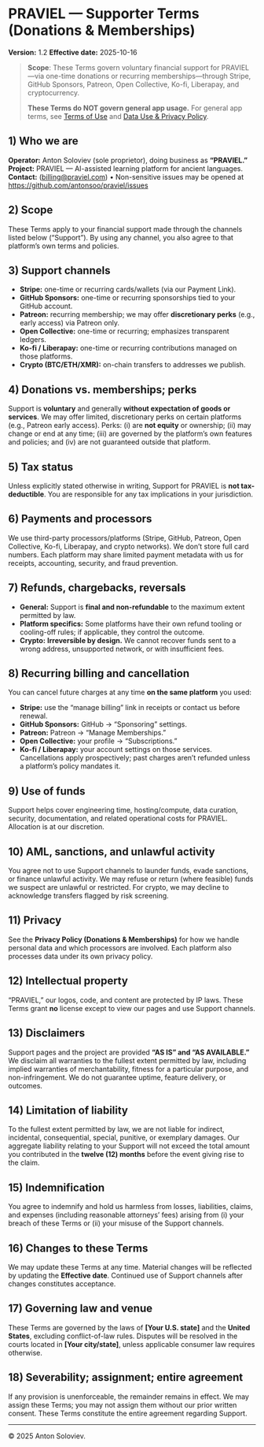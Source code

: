 # PRAVIEL — Supporter Terms (Donations & Memberships)
**Version:** 1.2
**Effective date:** 2025-10-16

> **Scope**: These Terms govern voluntary financial support for PRAVIEL—via one-time donations or recurring memberships—through Stripe, GitHub Sponsors, Patreon, Open Collective, Ko-fi, Liberapay, and cryptocurrency.
>
> **These Terms do NOT govern general app usage.** For general app terms, see [Terms of Use](TERMS_OF_USE.md) and [Data Use & Privacy Policy](DATA_POLICY.md).

## 1) Who we are
**Operator:** Anton Soloviev (sole proprietor), doing business as **“PRAVIEL.”**
**Project:** PRAVIEL — AI-assisted learning platform for ancient languages.
**Contact:** (billing@praviel.com) • Non-sensitive issues may be opened at https://github.com/antonsoo/praviel/issues

## 2) Scope
These Terms apply to your financial support made through the channels listed below (“Support”). By using any channel, you also agree to that platform’s own terms and policies.

## 3) Support channels
- **Stripe:** one-time or recurring cards/wallets (via our Payment Link).
- **GitHub Sponsors:** one-time or recurring sponsorships tied to your GitHub account.
- **Patreon:** recurring membership; we may offer **discretionary perks** (e.g., early access) via Patreon only.
- **Open Collective:** one-time or recurring; emphasizes transparent ledgers.
- **Ko-fi / Liberapay:** one-time or recurring contributions managed on those platforms.
- **Crypto (BTC/ETH/XMR):** on-chain transfers to addresses we publish.

## 4) Donations vs. memberships; perks
Support is **voluntary** and generally **without expectation of goods or services**. We may offer limited, discretionary perks on certain platforms (e.g., Patreon early access). Perks: (i) are **not equity** or ownership; (ii) may change or end at any time; (iii) are governed by the platform’s own features and policies; and (iv) are not guaranteed outside that platform.

## 5) Tax status
Unless explicitly stated otherwise in writing, Support for PRAVIEL is **not tax-deductible**. You are responsible for any tax implications in your jurisdiction.

## 6) Payments and processors
We use third-party processors/platforms (Stripe, GitHub, Patreon, Open Collective, Ko-fi, Liberapay, and crypto networks). We don’t store full card numbers. Each platform may share limited payment metadata with us for receipts, accounting, security, and fraud prevention.

## 7) Refunds, chargebacks, reversals
- **General:** Support is **final and non-refundable** to the maximum extent permitted by law.
- **Platform specifics:** Some platforms have their own refund tooling or cooling-off rules; if applicable, they control the outcome.
- **Crypto:** **Irreversible by design.** We cannot recover funds sent to a wrong address, unsupported network, or with insufficient fees.

## 8) Recurring billing and cancellation
You can cancel future charges at any time **on the same platform** you used:
- **Stripe:** use the “manage billing” link in receipts or contact us before renewal.
- **GitHub Sponsors:** GitHub → “Sponsoring” settings.
- **Patreon:** Patreon → “Manage Memberships.”
- **Open Collective:** your profile → “Subscriptions.”
- **Ko-fi / Liberapay:** your account settings on those services.
Cancellations apply prospectively; past charges aren’t refunded unless a platform’s policy mandates it.

## 9) Use of funds
Support helps cover engineering time, hosting/compute, data curation, security, documentation, and related operational costs for PRAVIEL. Allocation is at our discretion.

## 10) AML, sanctions, and unlawful activity
You agree not to use Support channels to launder funds, evade sanctions, or finance unlawful activity. We may refuse or return (where feasible) funds we suspect are unlawful or restricted. For crypto, we may decline to acknowledge transfers flagged by risk screening.

## 11) Privacy
See the **Privacy Policy (Donations & Memberships)** for how we handle personal data and which processors are involved. Each platform also processes data under its own privacy policy.

## 12) Intellectual property
“PRAVIEL,” our logos, code, and content are protected by IP laws. These Terms grant **no** license except to view our pages and use Support channels.

## 13) Disclaimers
Support pages and the project are provided **“AS IS” and “AS AVAILABLE.”** We disclaim all warranties to the fullest extent permitted by law, including implied warranties of merchantability, fitness for a particular purpose, and non-infringement. We do not guarantee uptime, feature delivery, or outcomes.

## 14) Limitation of liability
To the fullest extent permitted by law, we are not liable for indirect, incidental, consequential, special, punitive, or exemplary damages. Our aggregate liability relating to your Support will not exceed the total amount you contributed in the **twelve (12) months** before the event giving rise to the claim.

## 15) Indemnification
You agree to indemnify and hold us harmless from losses, liabilities, claims, and expenses (including reasonable attorneys’ fees) arising from (i) your breach of these Terms or (ii) your misuse of the Support channels.

## 16) Changes to these Terms
We may update these Terms at any time. Material changes will be reflected by updating the **Effective date**. Continued use of Support channels after changes constitutes acceptance.

## 17) Governing law and venue
These Terms are governed by the laws of **[Your U.S. state]** and the **United States**, excluding conflict-of-law rules. Disputes will be resolved in the courts located in **[Your city/state]**, unless applicable consumer law requires otherwise.

## 18) Severability; assignment; entire agreement
If any provision is unenforceable, the remainder remains in effect. We may assign these Terms; you may not assign them without our prior written consent. These Terms constitute the entire agreement regarding Support.

---

© 2025 Anton Soloviev.

